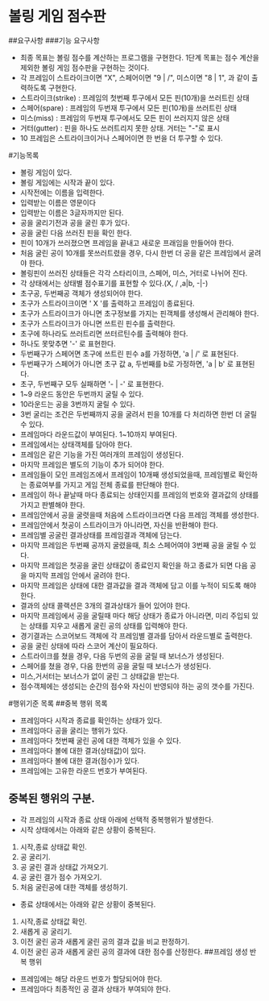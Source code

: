 # 볼링 게임 점수판

##요구사항
###기능 요구사항
* 최종 목표는 볼링 점수를 계산하는 프로그램을 구현한다. 1단계 목표는 점수 계산을 제외한 볼링 게임 점수판을 구현하는 것이다.
* 각 프레임이 스트라이크이면 "X", 스페어이면 "9 | /", 미스이면 "8 | 1", 과 같이 출력하도록 구현한다.
* 스트라이크(strike) : 프레임의 첫번째 투구에서 모든 핀(10개)을 쓰러트린 상태
* 스페어(spare) : 프레임의 두번재 투구에서 모든 핀(10개)을 쓰러트린 상태
* 미스(miss) : 프레임의 두번재 투구에서도 모든 핀이 쓰러지지 않은 상태
* 거터(gutter) : 핀을 하나도 쓰러트리지 못한 상태. 거터는 "-"로 표시
* 10 프레임은 스트라이크이거나 스페어이면 한 번을 더 투구할 수 있다.

#기능목록
* 볼링 게임이 있다.
* 볼링 게임에는 시작과 끝이 있다.
* 시작전에는 이름을 입력한다.
* 입력받는 이름은 영문이다
* 입력받는 이름은 3글자까지만 된다.
* 공을 굴리기전과 공을 굴린 후가 있다.
* 공을 굴린 다음 쓰러진 핀을 확인 한다.
* 핀이 10개가 쓰러졌으면 프레임을 끝내고 새로운 프래임을 만들어야 한다.
* 처음 굴린 공이 10개를 못쓰러트렸을 경우, 다시 한번 더 공을 같은 프레임에서 굴려야 한다.
* 볼링핀이 쓰러진 상태들은 각각 스타리이크, 스페어, 미스, 거터로 나뉘어 진다.
* 각 상태에서는 상태별 점수표기를 표현할 수 있다.(X, / ,a|b, -|-)
* 초구공, 두번째공 객체가 생성되어야 한다.
* 초구가 스트라이크이면 ' X '를 출력하고 프레임이 종료된다.
* 초구가 스트라이크가 아니면 초구정보를 가지는 핀객체를 생성해서 관리해야 한다.
* 초구가 스트라이크가 아니면 쓰트린 핀수를 출력한다.
* 초구에 하나라도 쓰러트리면 쓰터르틴수를 출력해야 한다.
* 하나도 못맞추면 '-' 로 표현한다.
* 두번째구가 스페어면 초구에 쓰트린 핀수 a를 가정하면, 'a | /' 로 표현된다.
* 두번째구가 스페어가 아니면 초구 값 a, 두번째를 b로 가정하면, 'a | b' 로 표현된다.
* 초구, 두번째구 모두 실패하면 '- | -' 로 표현한다.
* 1~9 라운드 동안은 두번까지 굴릴 수 있다.
* 10라운드는 공을 3번까지 굴릴 수 있다.
* 3번 굴리는 조건은 두번째까지 공을 굴려서 핀을 10개를 다 처리하면 한번 더 굴릴 수 있다.
* 프레임마다 라운드값이 부여된다. 1~10까지 부여된다.
* 프레임에서는 상태객체를 담아야 한다.
* 프레임은 같은 기능을 가진 여러개의 프레임이 생성된다.
* 마지막 프레임은 별도의 기능이 추가 되어야 한다.
* 프레임들이 모인 프레임즈에서 프레임이 10개째 생성되었을때, 프레임별로 확인하는 종료여부를 가지고 게임 전체 종료를 판단해야 한다.
* 프레임이 하나 끝날때 마다 종료되는 상태인지를 프레임의 번호와 결과값의 상태를 가지고 판별해야 한다.
* 프레임안에서 공을 굴렷을때 처음에 스트라이크라면 다음 프레임 객체를 생성한다.
* 프레임안에서 첫공이 스트라이크가 아니라면, 자신을 반환해야 한다.
* 프레임별 공굴린 결과상태를 프레임결과 객체에 담는다.
* 마지막 프레임은 두번째 공까지 굴렸을때, 최소 스페어여야 3번째 공을 굴릴 수 있다.
* 마지막 프레임은 첫공을 굴린 상태값이 종료인지 확인을 하고 종료가 되면 다음 공을 마지막 프레임 안에서 굴려야 한다.
* 마지막 프레임은 상태에 대한 결과값을 결과 객체에 담고 이를 누적이 되도록 해야 한다.
* 결과의 상태 콜랙션은 3개의 결과상태가 들어 있어야 한다.
* 마지막 프레임에서 공을 굴릴때 마다 해당 상태가 종료가 아니라면, 미리 주입되 있는 상태를 지우고 새롭게 굴린 공의 상태를 입력해야 한다.
* 경기결과는 스코어보드 객체에 각 프레임별 결과를 담아서 라운드별로 출력한다. 
* 공을 굴린 상태에 따라 스코어 계산이 필요하다.
* 스트라이크를 쳤을 경우, 다음 두번의 공을 굴릴 때 보너스가 생성된다.
* 스페어를 쳤을 경우, 다음 한번의 공을 굴릴 때 보너스가 생성된다.
* 미스,거서터는 보너스가 없이 굴린 그 상태값을 받는다.
* 점수객체에는 생성되는 순간의 점수와 자신이 반영되야 하는 공의 갯수를 가진다.

#행위기준 목록
##중복 행위 목록
* 프레임마다 시작과 종료를 확인하는 상태가 있다.
* 프레임마다 공을 굴리는 행위가 있다.
* 프레임마다 첫번째 굴린 공에 대한 객체가 있을 수 있다.
* 프레임마다 볼에 대한 결과(상태값)이 있다.
* 프레임마다 볼에 대한 결과(점수)가 있다.
* 프레임에는 고유한 라운드 번호가 부여된다.

## 중복된 행위의 구분.
* 각 프레임의 시작과 종료 상태 아래에 선택적 중복행위가 발생한다.
* 시작 상태에서는 아래와 같은 상황이 중복된다.
 1. 시작,종료 상태값 확인.
 2. 공 굴리기.
 3. 공 굴린 결과 상태값 가져오기.
 4. 공 굴린 결가 점수 가져오기.
 5. 처음 굴린공에 대한 객체를 생성하기.
* 종료 상태에서는 아래와 같은 상황이 중복된다.
 1. 시작,종료 상태값 확인.
 2. 새롭게 공 굴리기.
 3. 이전 굴린 공과 새롭게 굴린 공의 결과 값을 비교 판정하기.
 4. 이전 굴린 공과 새롭게 굴린 공의 결과에 대한 점수를 산정한다.
##프레임 생성 반복 행위
* 프레임에는 해당 라운드 번호가 할당되어야 한다.
* 프레임마다 최종적인 공 결과 상태가 부여되야 한다.